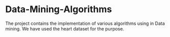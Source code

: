 # Data-Mining-Algorithms
The project contains the implementation of various algorithms using in Data mining. We have used the heart dataset for the purpose.
